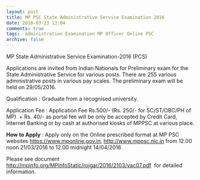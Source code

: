 ```yaml
---
layout: post
title: MP PSC State Administrative Service Examination 2016   
date: 2016-03-23 13:04
comments: true
tags:  Administration Examination MP Officer Online PSC 
archive: false
---
```

MP State Administrative Service Examination-2016 (PCS)

Applications are invited from Indian Nationals for Preliminary exam for the State Administrative Service for various posts. There are 255 various administrative posts in various pay scales.
The preliminary exam will be held on 29/05/2016. 

Qualification : Graduate from a recognised university.

Application Fee : Application Fee Rs.500/- (Rs. 250/- for SC/ST/OBC/PH of MP)  + Rs. 40/- as portal fee will be only be accepted by Credit Card, Internet Banking or by cash at authorised kiosks of MPPSC at various place. 

**How to Apply** : Apply only on the Online prescribed format at MP PSC websites <https://www.mponline.gov.in>, <http://www.mppsc.nic.in> from 12.00 noon 21/03/2016 to 12.00 midnight 14/04/2016   

Please see document <http://mpinfo.org/MPinfoStatic/rojgar/2016/2103/vac07.pdf>   for detailed information.

